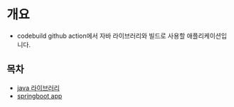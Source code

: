 # 개요

* codebuild github action에서 자바 라이브러리와 빌드로 사용할 애플리케이션입니다.

## 목차

* [java 라이브러리](./java_modules/)
* [springboot app](./springboot_app/)
